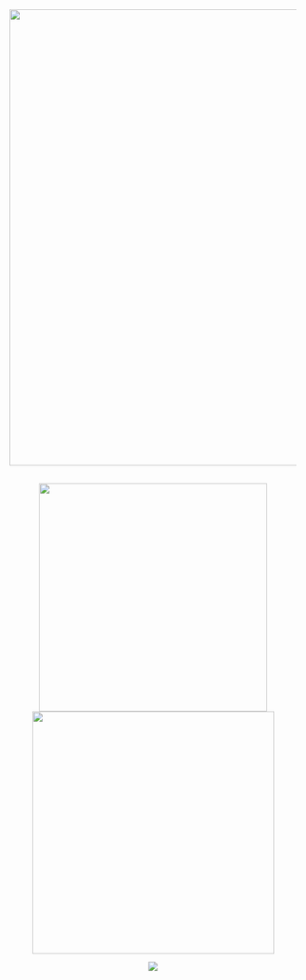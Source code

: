 <div align="center">
  <img src="https://github.com/icarodredd/icarodredd/assets/78151906/f9d54bd1-d40d-417a-8485-4b5d78441ce0" width="800">
</div>
<br>


<p align="center">
  <img src="https://github-readme-stats.vercel.app/api?username=icarodredd&show_icons=true&include_all_commits=true&theme=dark" width="400">
  <img src="https://github-readme-streak-stats.herokuapp.com?user=icarodredd&theme=dark" width="425">
</p>

<p align="center">
  <img src="http://github-profile-summary-cards.vercel.app/api/cards/profile-details?username=icarodredd&theme=dark">
</p>





